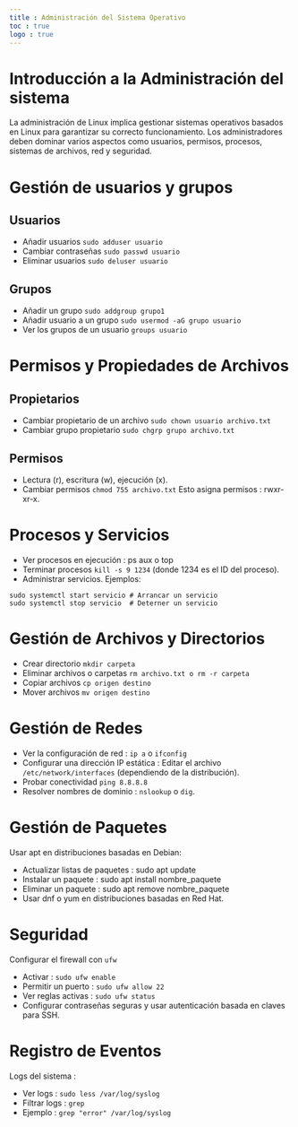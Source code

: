 ```yaml
---
title : Administración del Sistema Operativo
toc : true
logo : true
---
```




# Introducción a la Administración del sistema

La administración de Linux implica gestionar sistemas operativos basados en Linux para garantizar su correcto funcionamiento. Los administradores deben 
dominar varios aspectos como usuarios, permisos, procesos, sistemas de archivos, red y seguridad.

# Gestión de usuarios y grupos

## Usuarios

- Añadir usuarios `sudo adduser usuario`
- Cambiar contraseñas `sudo passwd usuario`
- Eliminar usuarios `sudo deluser usuario`

## Grupos
- Añadir un grupo `sudo addgroup grupo1`
- Añadir usuario a un grupo `sudo usermod -aG grupo usuario`
- Ver los grupos de un usuario `groups usuario`



# Permisos y Propiedades de Archivos

## Propietarios

- Cambiar propietario de un archivo `sudo chown usuario archivo.txt`
- Cambiar grupo propietario `sudo chgrp grupo archivo.txt`

## Permisos

- Lectura (r), escritura (w), ejecución (x).
- Cambiar permisos `chmod 755 archivo.txt` 
  Esto asigna permisos :  rwxr-xr-x. 


# Procesos y Servicios

- Ver procesos en ejecución :  ps aux o top
- Terminar procesos `kill -s 9 1234` (donde 1234 es el ID del proceso).
- Administrar servicios. Ejemplos:

```
sudo systemctl start servicio # Arrancar un servicio
sudo systemctl stop servicio  # Deterner un servicio
```


# Gestión de Archivos y Directorios

- Crear directorio `mkdir carpeta`
- Eliminar archivos o carpetas `rm archivo.txt o rm -r carpeta`
- Copiar archivos `cp origen destino`
- Mover archivos `mv origen destino`

# Gestión de Redes

- Ver la configuración de red :  `ip a` o `ifconfig`
- Configurar una dirección IP estática :  Editar el archivo `/etc/network/interfaces` (dependiendo de la distribución).
- Probar conectividad `ping 8.8.8.8`
- Resolver nombres de dominio :  `nslookup` o `dig`.

# Gestión de Paquetes

Usar apt en distribuciones basadas en Debian:

- Actualizar listas de paquetes :  sudo apt update
- Instalar un paquete :  sudo apt install nombre_paquete
- Eliminar un paquete :  sudo apt remove nombre_paquete
- Usar dnf o yum en distribuciones basadas en Red Hat.

# Seguridad

Configurar el firewall con `ufw`

- Activar :  `sudo ufw enable`
- Permitir un puerto :  `sudo ufw allow 22`
- Ver reglas activas :  `sudo ufw status`
- Configurar contraseñas seguras y usar autenticación basada en claves para SSH.

# Registro de Eventos

Logs del sistema  :  

- Ver logs :  `sudo less /var/log/syslog`
- Filtrar logs :  `grep`
- Ejemplo :  `grep "error" /var/log/syslog`

